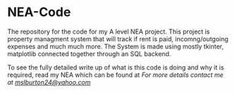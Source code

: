 # NEA-Code
The repository for the code for my A level NEA project. This project is property managment system that will track if rent is paid, incomng/outgoing expenses and much much more. The System is made using mostly tkinter, matplotlib connected together through an SQL backend.

To see the fully detailed  write up of what is this code is doing and why it is required, read my NEA which can be found at <I will add a link once I have sent of my NEA for marking>
For more details contact me at mslburton24@yahoo.com
